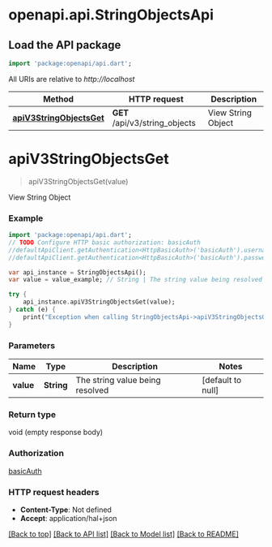 # openapi.api.StringObjectsApi

## Load the API package
```dart
import 'package:openapi/api.dart';
```

All URIs are relative to *http://localhost*

Method | HTTP request | Description
------------- | ------------- | -------------
[**apiV3StringObjectsGet**](StringObjectsApi.md#apiV3StringObjectsGet) | **GET** /api/v3/string_objects | View String Object


# **apiV3StringObjectsGet**
> apiV3StringObjectsGet(value)

View String Object

### Example 
```dart
import 'package:openapi/api.dart';
// TODO Configure HTTP basic authorization: basicAuth
//defaultApiClient.getAuthentication<HttpBasicAuth>('basicAuth').username = 'YOUR_USERNAME'
//defaultApiClient.getAuthentication<HttpBasicAuth>('basicAuth').password = 'YOUR_PASSWORD';

var api_instance = StringObjectsApi();
var value = value_example; // String | The string value being resolved

try { 
    api_instance.apiV3StringObjectsGet(value);
} catch (e) {
    print("Exception when calling StringObjectsApi->apiV3StringObjectsGet: $e\n");
}
```

### Parameters

Name | Type | Description  | Notes
------------- | ------------- | ------------- | -------------
 **value** | **String**| The string value being resolved | [default to null]

### Return type

void (empty response body)

### Authorization

[basicAuth](../README.md#basicAuth)

### HTTP request headers

 - **Content-Type**: Not defined
 - **Accept**: application/hal+json

[[Back to top]](#) [[Back to API list]](../README.md#documentation-for-api-endpoints) [[Back to Model list]](../README.md#documentation-for-models) [[Back to README]](../README.md)

